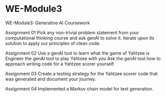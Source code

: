 # WE-Module3
WE-Module3: Generative AI Coursework<br>

Assignment 01
Pick any non-trivial problem statement from your computational thinking course and ask 
genAI to solve it. Iterate upon its solution to apply our principles of clean code.<br>

Assignment 02
Use a genAI tool to learn what the game of Yahtzee is
Engineer the genAI tool to play Yahtzee with you
Ask the genAI tool how to approach writing code for a Yahtzee scorer yourself.<br>

Assignment 03
Create a testing strategy for the Yahtzee scorer code that was generated and document your journey.<br>

Assignment 04
Implemented a Markov chain model for text generation.
